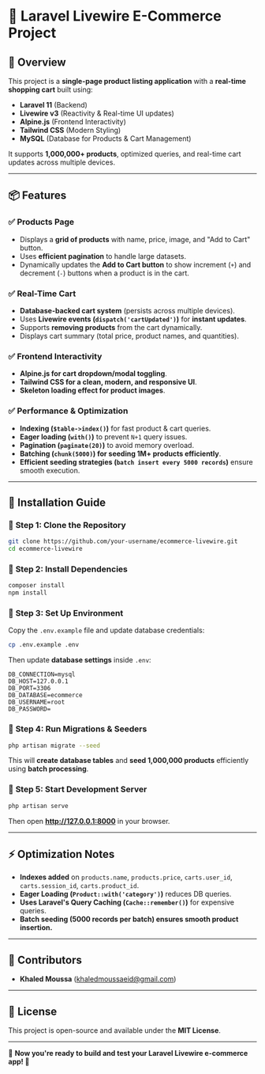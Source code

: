 # 📌 Laravel Livewire E-Commerce Project

## 🚀 Overview
This project is a **single-page product listing application** with a **real-time shopping cart** built using:
- **Laravel 11** (Backend)
- **Livewire v3** (Reactivity & Real-time UI updates)
- **Alpine.js** (Frontend Interactivity)
- **Tailwind CSS** (Modern Styling)
- **MySQL** (Database for Products & Cart Management)

It supports **1,000,000+ products**, optimized queries, and real-time cart updates across multiple devices.

---

## 📦 Features
### ✅ **Products Page**
- Displays a **grid of products** with name, price, image, and "Add to Cart" button.
- Uses **efficient pagination** to handle large datasets.
- Dynamically updates the **Add to Cart button** to show increment (`+`) and decrement (`-`) buttons when a product is in the cart.

### ✅ **Real-Time Cart**
- **Database-backed cart system** (persists across multiple devices).
- Uses **Livewire events (`dispatch('cartUpdated')`)** for **instant updates**.
- Supports **removing products** from the cart dynamically.
- Displays cart summary (total price, product names, and quantities).

### ✅ **Frontend Interactivity**
- **Alpine.js for cart dropdown/modal toggling**.
- **Tailwind CSS for a clean, modern, and responsive UI**.
- **Skeleton loading effect for product images**.

### ✅ **Performance & Optimization**
- **Indexing (`$table->index()`)** for fast product & cart queries.
- **Eager loading (`with()`)** to prevent `N+1` query issues.
- **Pagination (`paginate(20)`)** to avoid memory overload.
- **Batching (`chunk(5000)`) for seeding 1M+ products efficiently**.
- **Efficient seeding strategies (`batch insert every 5000 records`)** ensure smooth execution.

---

## 📂 Installation Guide
### 🔹 **Step 1: Clone the Repository**
```bash
git clone https://github.com/your-username/ecommerce-livewire.git
cd ecommerce-livewire
```

### 🔹 **Step 2: Install Dependencies**
```bash
composer install
npm install
```

### 🔹 **Step 3: Set Up Environment**
Copy the `.env.example` file and update database credentials:
```bash
cp .env.example .env
```
Then update **database settings** inside `.env`:
```
DB_CONNECTION=mysql
DB_HOST=127.0.0.1
DB_PORT=3306
DB_DATABASE=ecommerce
DB_USERNAME=root
DB_PASSWORD=
```

### 🔹 **Step 4: Run Migrations & Seeders**
```bash
php artisan migrate --seed
```
This will **create database tables** and **seed 1,000,000 products** efficiently using **batch processing**.

### 🔹 **Step 5: Start Development Server**
```bash
php artisan serve
```
Then open **http://127.0.0.1:8000** in your browser.

---

## ⚡ Optimization Notes
- **Indexes added** on `products.name`, `products.price`, `carts.user_id`, `carts.session_id`, `carts.product_id`.
- **Eager Loading (`Product::with('category')`)** reduces DB queries.
- **Uses Laravel's Query Caching (`Cache::remember()`)** for expensive queries.
- **Batch seeding (5000 records per batch) ensures smooth product insertion.**

---

## 👥 Contributors
- **Khaled Moussa** (khaledmoussaeid@gmail.com)
---

## 📜 License
This project is open-source and available under the **MIT License**.

---

🎯 **Now you're ready to build and test your Laravel Livewire e-commerce app! 🚀**
